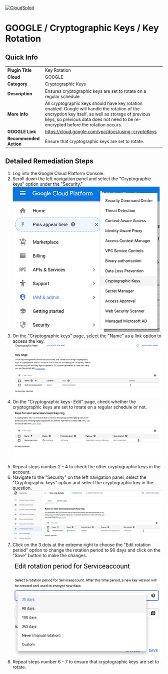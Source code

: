 [![CloudSploit](https://cloudsploit.com/img/logo-new-big-text-100.png "CloudSploit")](https://cloudsploit.com)

# GOOGLE / Cryptographic Keys / Key Rotation

## Quick Info

| | |
|-|-|
| **Plugin Title** | Key Rotation |
| **Cloud** | GOOGLE |
| **Category** | Cryptographic Keys |
| **Description** | Ensures cryptographic keys are set to rotate on a regular schedule |
| **More Info** | All cryptographic keys should have key rotation enabled. Google will handle the rotation of the encryption key itself, as well as storage of previous keys, so previous data does not need to be re-encrypted before the rotation occurs. |
| **GOOGLE Link** | https://cloud.google.com/vpc/docs/using-cryptoKeys |
| **Recommended Action** | Ensure that cryptographic keys are set to rotate. |

## Detailed Remediation Steps
1. Log into the Google Cloud Platform Console.
2. Scroll down the left navigation panel and select the "Cryptographic keys" option under the "Security."</br> <img src="/resources/google/cryptographickeys/key-rotation/step2.png"/>
3. On the "Cryptographic keys" page, select the "Name" as a link option to access the key.</br> <img src="/resources/google/cryptographickeys/key-rotation/step3.png"/>
4. On the "Cryptographic keys- Edit" page, check whether the cryptographic keys are set to rotate on a regular schedule or not.</br> <img src="/resources/google/cryptographickeys/key-rotation/step4.png"/>
5. Repeat steps number 2 - 4 to check the other cryptographic keys in the account.</br>
6. Navigate to the "Security" on the left navigation panel, select the "Cryptographic keys" option and select the cryptographic key in the question.</br> <img src="/resources/google/cryptographickeys/key-rotation/step6.png"/>
7. Click on the 3 dots at the extreme right to choose the "Edit rotation period" option to change the rotation period to 90 days and click on the "Save" button to make the changes.</br> <img src="/resources/google/cryptographickeys/key-rotation/step7.png"/>
8. Repeat steps number 6 - 7 to ensure that cryptographic keys are set to rotate.</br>
